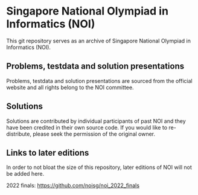 # Singapore National Olympiad in Informatics (NOI)
This git repository serves as an archive of Singapore National Olympiad in Informatics (NOI). 

## Problems, testdata and solution presentations
Problems, testdata and solution presentations are sourced from the official website and all rights belong to the NOI committee.


## Solutions
Solutions are contributed by individual participants of past NOI and they have been credited in their own source code. If you would like to re-distribute, please seek the permission of the original owner.

## Links to later editions
In order to not bloat the size of this repository, later editions of NOI will not be added here.

2022 finals: https://github.com/noisg/noi_2022_finals
